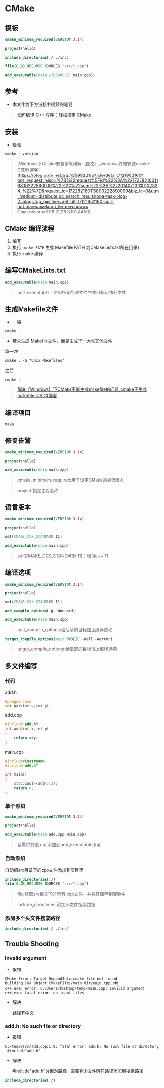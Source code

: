 # CMake

## 模板

```cmake
cmake_minimum_required(VERSION 3.14)

project(hello)

include_directories(./ ./inc)

file(GLOB_RECURSE SOURCES "src/*.cpp")

add_executable(main ${SOURCES} main.cpp)s
```

## 参考

* 本文件为下方链接中视频的笔记

> [如何编译 C++ 程序：轻松搞定 CMake](https://www.bilibili.com/video/BV15j411b7F8?vd_source=ec4e4974e1b56ed330afdb6c6ead1501)

## 安装

* 检验

```shell
cmake --version
```

>  [Windows下Cmake安装步骤详解（图文）_windows终端安装cmake-CSDN博客](https://blog.csdn.net/qq_42598221/article/details/121952160?ops_request_misc=%7B%22request%5Fid%22%3A%22172282160116800222890009%22%2C%22scm%22%3A%2220140713.130102334..%22%7D&request_id=172282160116800222890009&biz_id=0&utm_medium=distribute.pc_search_result.none-task-blog-2~blog~top_positive~default-1-121952160-null-null.nonecase&utm_term=windows Cmake&spm=1018.2226.3001.4450)

## CMake 编译流程

1. 编写  
2. 执行 `cmake PATH` 生成 Makefile(PATH 为CMakeLists.txt所在目录)
3. 执行 make 编译

## 编写CMakeLists.txt

```cmake
add_executable(main main.cpp)
```

> add_executable：使用指定的源文件生成目标可执行文件

## 生成Makefile文件

* 一般

```shell
cmake .
```

* 若未生成 Makefile文件，而是生成了一大堆其他文件

第一次

```shell
cmake . -G "Unix Makefiles"
```

之后

```shell
cmake .
```

> [解决【Windows】下CMake不能生成makefile的问题_cmake不生成makefile-CSDN博客](https://blog.csdn.net/qq_32939413/article/details/112381319)

## 编译项目

```shell
make
```

## 修复告警

```cmake
cmake_minimum_required(VERSION 3.14)

project(hello)

add_executable(main main.cpp)
```

> cmake_minimum_required:用于设定CMake的最低版本
>
> project:指定工程名称

## 语言版本

```cmake
cmake_minimum_required(VERSION 3.14)

project(hello)

set(CMAKE_CXX_STANDARD 11)

add_executable(main main.cpp)
```

> set(CMAKE_CXX_STANDARD 11)：增加c++ 11

## 编译选项

```cmake
cmake_minimum_required(VERSION 3.14)

project(hello)

set(CMAKE_CXX_STANDARD 11)

add_compile_options(-g -Wunused)

add_executable(main main.cpp)
```

> add_compile_options:给后续的目标加上编译选项

```cmake
target_compile_options(main PUBLIC -Wall -Werror)
```

> target_compile_options:给指定的目标加上编译选项

## 多文件编写

### 代码

add.h

```c++
#pragma once
int add(int x,int y);
```

add.cpp

```c++
#include"add.h"
int add(int x,int y)
{
    return x+y;
}
```

main.cpp

```c++
#include<iostream>
#include"add.h"

int main()
{
    std::cout<<add(3,2);
    return 0;
}
```

### 单个添加

```cmake
cmake_minimum_required(VERSION 3.14)

project(hello)

add_executable(main add.cpp main.cpp)
```

> 紧需将其他.cpp添加到add_executable即可

### 自动添加

自动把src目录下的cpp文件添加到项目里

```cmake
include_directories(./)
file(GLOB_RECURSE SOURCES "src/*.cpp")
```

>  file:获取src目录下的所有.cpp文件，并将其保存到变量中
>
> include_directories:添加头文件搜索路径

### 添加多个头文件搜索路径

```cmake
include_directories(./ ./inc)
```



## Trouble Shooting

### Invalid argument

* 报错

```shell
CMake Error: Target DependInfo.cmake file not found
Building CXX object CMakeFiles/main.dir/main.cpp.obj
c++.exe: error: C:/Users/錯sktop/temp/main.cpp: Invalid argument
c++.exe: fatal error: no input files
```

* 解决

  路径有中文

### add.h: No such file or directory
* 报错

```shell
C:/temp/src/add.cpp:1:9: fatal error: add.h: No such file or directory
 #include"add.h"
```

* 解决

   #include"add.h"为相对路径，需要将.h文件所在路径添加到搜素路径

```cmake
include_directories(./)
```

